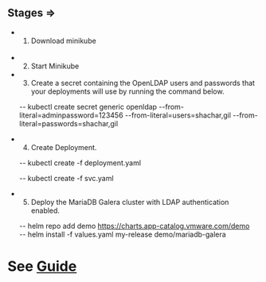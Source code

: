 ## Stages =>

* 1. Download minikube
    <br>

* 2.  Start Minikube

* 3. Create a secret containing the OpenLDAP users and passwords that your deployments will use by running the command below.

    -- kubectl create secret generic openldap --from-literal=adminpassword=123456 --from-literal=users=shachar,gil --from-literal=passwords=shachar,gil
    <br>

* 4. Create Deployment.

   -- kubectl create -f deployment.yaml
    <br>

   -- kubectl create -f svc.yaml  

* 5. Deploy the MariaDB Galera cluster with LDAP authentication enabled.

    -- helm repo add demo https://charts.app-catalog.vmware.com/demo
    <br>
    -- helm install -f values.yaml my-release demo/mariadb-galera

# See <a href="https://docs.bitnami.com/tutorials/create-openldap-server-kubernetes/"> Guide </a>